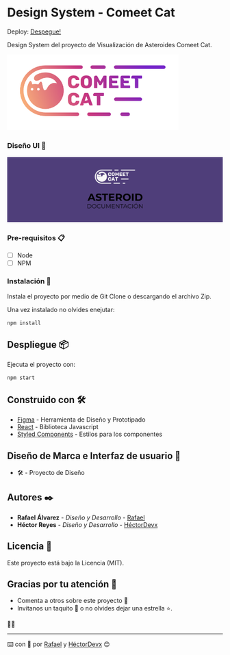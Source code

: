 # Design System - Comeet Cat

Deploy: [Despegue!](https://hectordevx.github.io/comeet-cat__design-system/)

Design System del proyecto de Visualización de Asteroides Comeet Cat.

<kbd>
<img width="400" src="./assets/logo.png" alt="Logo ComeetCat">
</kbd>

### Diseño UI 🎨

<kbd>
<img width="800" src="./assets/Comeet.png" alt="Portada Asteroid Documentación">
</kbd>

### Pre-requisitos 📋

- [ ] Node
- [ ] NPM

### Instalación 🔧

Instala el proyecto por medio de Git Clone o descargando el archivo Zip.

Una vez instalado no olvides enejutar:

```
npm install
```

## Despliegue 📦

Ejecuta el proyecto con:

```
npm start
```

## Construido con 🛠️

- [Figma](https://www.figma.com/) - Herramienta de Diseño y Prototipado
- [React](https://es.reactjs.org/) - Biblioteca Javascript
- [Styled Components](https://styled-components.com/) - Estilos para los componentes

## Diseño de Marca e Interfaz de usuario 🎨

- 🛠️ - Proyecto de Diseño

## Autores ✒️

- **Rafael Álvarez** - _Diseño y Desarrollo_ - [Rafael](https://github.com/soyraffaello)
- **Héctor Reyes** - _Diseño y Desarrollo_ - [HéctorDevx](https://github.com/HectorDevx)

## Licencia 📄

Este proyecto está bajo la Licencia (MIT).

## Gracias por tu atención 🎁

- Comenta a otros sobre este proyecto 📢
- Invitanos un taquito 🌮 o no olvides dejar una estrella ⭐.

🐱‍🚀

---

⌨️ con 💚 por [Rafael](https://github.com/soyraffaello) y [HéctorDevx](https://github.com/HectorDevx) 😊
